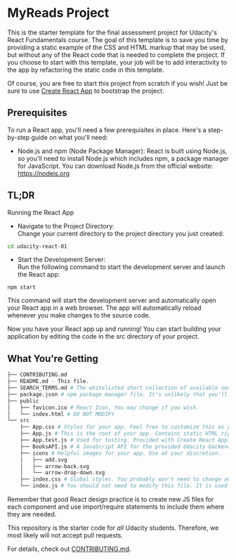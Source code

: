 # MyReads Project

This is the starter template for the final assessment project for Udacity's React Fundamentals course. The goal of this template is to save you time by providing a static example of the CSS and HTML markup that may be used, but without any of the React code that is needed to complete the project. If you choose to start with this template, your job will be to add interactivity to the app by refactoring the static code in this template.

Of course, you are free to start this project from scratch if you wish! Just be sure to use [Create React App](https://reactjs.org/docs/create-a-new-react-app.html) to bootstrap the project.

## Prerequisites

To run a React app, you'll need a few prerequisites in place. Here's a step-by-step guide on what you'll need:

- Node.js and npm (Node Package Manager):
  React is built using Node.js, so you'll need to install Node.js which includes npm, a package manager for JavaScript. You can download Node.js from the official website: https://nodejs.org

## TL;DR

Running the React App

- Navigate to the Project Directory: <br>
  Change your current directory to the project directory you just created:

```bash
cd udacity-react-01
```

- Start the Development Server: <br>
  Run the following command to start the development server and launch the React app:

```
npm start
```

This command will start the development server and automatically open your React app in a web browser. The app will automatically reload whenever you make changes to the source code.

Now you have your React app up and running! You can start building your application by editing the code in the src directory of your project.

## What You're Getting

```bash
├── CONTRIBUTING.md
├── README.md - This file.
├── SEARCH_TERMS.md # The whitelisted short collection of available search terms for you to use with your app.
├── package.json # npm package manager file. It's unlikely that you'll need to modify this.
├── public
│   ├── favicon.ico # React Icon, You may change if you wish.
│   └── index.html # DO NOT MODIFY
└── src
    ├── App.css # Styles for your app. Feel free to customize this as you desire.
    ├── App.js # This is the root of your app. Contains static HTML right now.
    ├── App.test.js # Used for testing. Provided with Create React App. Testing is encouraged, but not required.
    ├── BooksAPI.js # A JavaScript API for the provided Udacity backend. Instructions for the methods are below.
    ├── icons # Helpful images for your app. Use at your discretion.
    │   ├── add.svg
    │   ├── arrow-back.svg
    │   └── arrow-drop-down.svg
    ├── index.css # Global styles. You probably won't need to change anything here.
    └── index.js # You should not need to modify this file. It is used for DOM rendering only.
```

Remember that good React design practice is to create new JS files for each component and use import/require statements to include them where they are needed.

This repository is the starter code for _all_ Udacity students. Therefore, we most likely will not accept pull requests.

For details, check out [CONTRIBUTING.md](CONTRIBUTING.md).
